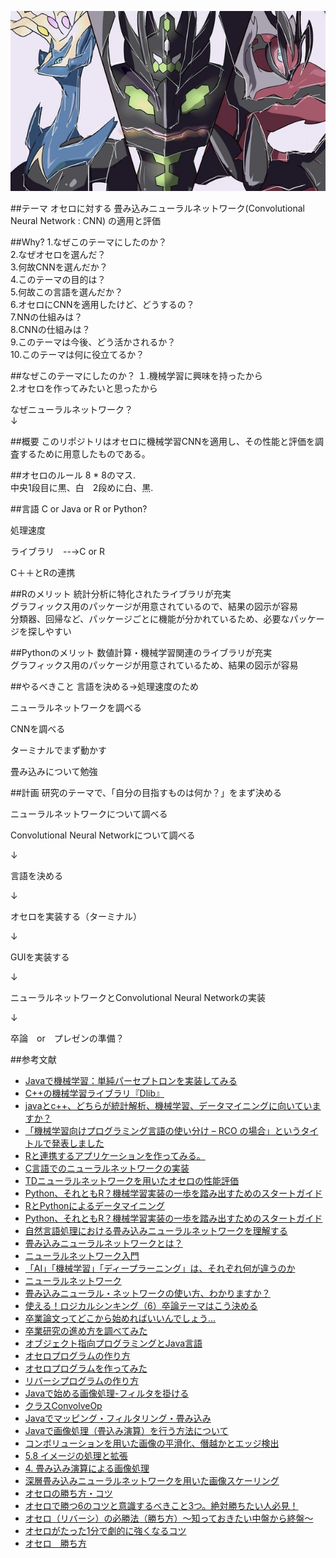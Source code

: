 ![](./xy_regend.jpg)

##テーマ
オセロに対する 畳み込みニューラルネットワーク(Convolutional Neural Network : CNN) の適用と評価

##Why?
1.なぜこのテーマにしたのか？  
2.なぜオセロを選んだ？  
3.何故CNNを選んだか？  
4.このテーマの目的は？  
5.何故この言語を選んだか？  
6.オセロにCNNを適用したけど、どうするの？  
7.NNの仕組みは？  
8.CNNの仕組みは？  
9.このテーマは今後、どう活かされるか？  
10.このテーマは何に役立てるか？  

##なぜこのテーマにしたのか？
１.機械学習に興味を持ったから  
2.オセロを作ってみたいと思ったから  

なぜニューラルネットワーク？  
↓


##概要
このリポジトリはオセロに機械学習CNNを適用し、その性能と評価を調査するために用意したものである。

##オセロのルール
8 * 8のマス.  
中央1段目に黒、白　2段めに白、黒.

##言語
C or Java or R or Python?

処理速度

ライブラリ　--→C or R

C＋＋とRの連携

##Rのメリット
統計分析に特化されたライブラリが充実  
グラフィックス用のパッケージが用意されているので、結果の図示が容易  
分類器、回帰など、パッケージごとに機能が分かれているため、必要なパッケージを探しやすい  

##Pythonのメリット
数値計算・機械学習関連のライブラリが充実  
グラフィックス用のパッケージが用意されているため、結果の図示が容易  

##やるべきこと
言語を決める→処理速度のため

ニューラルネットワークを調べる

CNNを調べる

ターミナルでまず動かす

畳み込みについて勉強

##計画
研究のテーマで、「自分の目指すものは何か？」をまず決める

ニューラルネットワークについて調べる

Convolutional Neural Networkについて調べる

↓

言語を決める

↓

オセロを実装する（ターミナル）

↓

GUIを実装する

↓

ニューラルネットワークとConvolutional Neural Networkの実装

↓

卒論　or　プレゼンの準備？

##参考文献
- [Javaで機械学習：単純パーセプトロンを実装してみる](http://krr.blog.shinobi.jp/javafx_praxis/java%E3%81%A7%E6%A9%9F%E6%A2%B0%E5%AD%A6%E7%BF%92%EF%BC%9A%E5%8D%98%E7%B4%94%E3%83%91%E3%83%BC%E3%82%BB%E3%83%97%E3%83%88%E3%83%AD%E3%83%B3%E3%82%92%E5%AE%9F%E8%A3%85%E3%81%97%E3%81%A6%E3%81%BF%E3%82%8B)
- [C++の機械学習ライブラリ『Dlib』](http://blog.negativemind.com/2016/06/28/dlib-cpp-machine-learning-library/)
- [javaとc++、どちらが統計解析、機械学習、データマイニングに向いていますか？](https://teratail.com/questions/7532)
- [「機械学習向けプログラミング言語の使い分け – RCO の場合」というタイトルで発表しました](https://www.rco.recruit.co.jp/career/engineer/blog/51/)
- [Rと連携するアプリケーションを作ってみる。](http://qiita.com/mm_sys/items/596327d9ccfd1b46c791)
- [C言語でのニューラルネットワークの実装](http://caramelpudding.hatenablog.com/entry/2016/03/09/131228)
- [TDニューラルネットワークを用いたオセロの性能評価](http://www.cit.nihon-u.ac.jp/kouendata/No.41/7_sujo/7-039.pdf)
- [Python、それともR？機械学習実装の一歩を踏み出すためのスタートガイド](https://codeiq.jp/magazine/2016/02/30941/)
- [RとPythonによるデータマイニング](http://overlap.hatenablog.jp/)
- [Python、それともR？機械学習実装の一歩を踏み出すためのスタートガイド](https://codeiq.jp/magazine/2016/02/30941/)
- [自然言語処理における畳み込みニューラルネットワークを理解する](http://tkengo.github.io/blog/2016/03/11/understanding-convolutional-neural-networks-for-nlp/)
- [畳み込みニューラルネットワークとは？](http://hiro2o2.hatenablog.jp/entry/2016/02/05/215919)
- [ニューラルネットワーク入門](http://www-ailab.elcom.nitech.ac.jp/lecture/neuro/menu.html)
- [「AI」「機械学習」「ディープラーニング」は、それぞれ何が違うのか](http://www.atmarkit.co.jp/ait/articles/1608/12/news056.html)
- [ニューラルネットワーク](http://www.geocities.co.jp/SiliconValley-Cupertino/3384/nn/NN.html)
- [畳み込みニューラル・ネットワークの使い方、わかりますか？](http://systemdesign.altera.co.jp/can-you-see-using-convolutional-neural-networks/)
- [使える！ロジカルシンキング（6）卒論テーマはこう決める](http://college.nikkei.co.jp/article/55284410.html)
- [卒業論文ってどこから始めればいいんでしょう...](http://detail.chiebukuro.yahoo.co.jp/qa/question_detail/q1187715731)
- [卒業研究の進め方を調べてみた](https://samuraikid520.wordpress.com/2014/04/12/%E5%8D%92%E6%A5%AD%E7%A0%94%E7%A9%B6%E3%81%AE%E9%80%B2%E3%82%81%E6%96%B9%E3%82%92%E8%AA%BF%E3%81%B9%E3%81%A6%E3%81%BF%E3%81%9F/)
- [オブジェクト指向プログラミングとJava言語](http://www.aerith.net/design/othello-j.html)
- [オセロプログラムの作り方](http://hp.vector.co.jp/authors/VA015468/platina/algo/)
- [オセロプログラムを作ってみた](http://d.hatena.ne.jp/poor_code/20090711/1247269299)
- [リバーシプログラムの作り方](http://www.es-cube.net/es-cube/reversi/sample/)
- [Javaで始める画像処理-フィルタを掛ける](http://nodamushi.hatenablog.com/entry/20120810/1344803015)
- [クラスConvolveOp](https://docs.oracle.com/javase/jp/6/api/java/awt/image/ConvolveOp.html)
- [Javaでマッピング・フィルタリング・畳み込み](http://fits.hatenablog.com/entry/20121027/1351353844)
- [Javaで画像処理（畳込み演算）を行う方法について](http://criticalbreak5.seesaa.net/article/420081386.html)
- [コンボリューションを用いた画像の平滑化、僭越かとエッジ検出](https://codezine.jp/article/detail/129)
- [5.8 イメージの処理と拡張](https://docs.oracle.com/javase/jp/1.4/guide/2d/spec/j2d-image.fm8.html)
- [4. 畳み込み演算による画像処理](http://www.clg.niigata-u.ac.jp/~medimg/practice_medical_imaging/imgproc_scion/4filter/index.htm)
- [深層畳み込みニューラルネットワークを用いた画像スケーリング](http://postd.cc/image-scaling-using-deep-convolutional-neural-networks-part1/)
- [オセロの勝ち方・コツ](http://bassy84.net/othello.syosin.html)
- [オセロで勝つ6のコツと意識するべきこと3つ。絶対勝ちたい人必見！](https://kaumo.jp/topic/46156)
- [オセロ（リバーシ）の必勝法（勝ち方）～知っておきたい中盤から終盤～](http://uguisu.skr.jp/othello/3-2.html)
- [オセロがたった1分で劇的に強くなるコツ](https://matome.naver.jp/odai/2133559389849491501)
- [オセロ　勝ち方](http://mezasou.com/reversi/top27-0.html)
